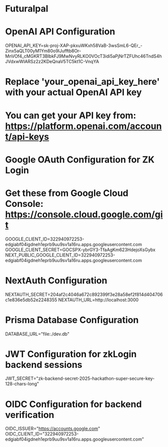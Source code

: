 # Futuralpal
# OpenAI API Configuration
OPENAI_API_KEY=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

# Replace 'your_openai_api_key_here' with your actual OpenAI API key
# You can get your API key from: https://platform.openai.com/account/api-keys

# Google OAuth Configuration for ZK Login
# Get these from Google Cloud Console: https://console.cloud.google.com/git 

GOOGLE_CLIENT_ID=322940972253-edgiabf04igdneh1eprb9uu9sv1a16ru.apps.googleusercontent.com
GOOGLE_CLIENT_SECRET=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
NEXT_PUBLIC_GOOGLE_CLIENT_ID=322940972253-edgiabf04igdneh1eprb9uu9sv1a16ru.apps.googleusercontent.com


# NextAuth Configuration
NEXTAUTH_SECRET=204af2c4046a672c892399f3e28a58ef2f814d404706c1e836e5db52e2248355
NEXTAUTH_URL=http://localhost:3000

# Prisma Database Configuration
DATABASE_URL="file:./dev.db"

# JWT Configuration for zkLogin backend sessions
JWT_SECRET="zk-backend-secret-2025-hackathon-super-secure-key-128-chars-long"

# OIDC Configuration for backend verification
OIDC_ISSUER="https://accounts.google.com"
OIDC_CLIENT_ID="322940972253-edgiabf04igdneh1eprb9uu9sv1a16ru.apps.googleusercontent.com"

